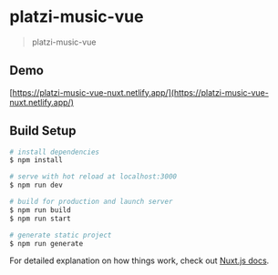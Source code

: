 # platzi-music-vue

> platzi-music-vue

## Demo

[https://platzi-music-vue-nuxt.netlify.app/](https://platzi-music-vue-nuxt.netlify.app/)

## Build Setup

```bash
# install dependencies
$ npm install

# serve with hot reload at localhost:3000
$ npm run dev

# build for production and launch server
$ npm run build
$ npm run start

# generate static project
$ npm run generate
```

For detailed explanation on how things work, check out [Nuxt.js docs](https://nuxtjs.org).
